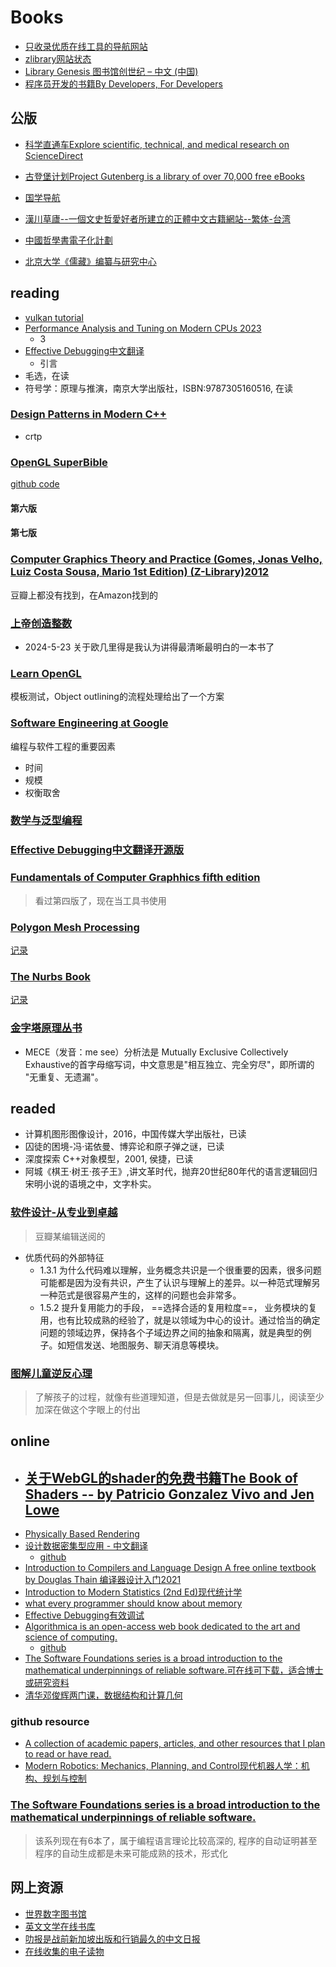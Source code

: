 # Books

- [只收录优质在线工具的导航网站](https://www.tboxn.com/)
- [zlibrary网站状态](https://www.tboxn.com/sites/320.html)
- [Library Genesis 图书馆创世纪 – 中文 (中国)](https://librarygenesis.net/zh/)
- [程序员开发的书籍By Developers, For Developers](https://pragprog.com/)

## 公版

- [科学直通车Explore scientific, technical, and medical research on ScienceDirect](https://www.sciencedirect.com/)

- [古登堡计划Project Gutenberg is a library of over 70,000 free eBooks](https://www.gutenberg.org/)
- [国学导航](http://www.guoxue123.com/)
- [漢川草廬--一個文史哲愛好者所建立的正體中文古籍網站--繁体-台湾](http://www.漢川草廬.tw/index.php)
- [中國哲學書電子化計劃](https://ctext.org/zh)
- [北京大学《儒藏》编纂与研究中心](https://ruzang.pku.edu.cn/)



## reading

- [vulkan tutorial](https://vulkan-tutorial.com/)
- [Performance Analysis and Tuning on Modern CPUs 2023]()
    - 3
- [Effective Debugging中文翻译](https://celthi.github.io/effective-debugging-zh/)
    - 引言
- 毛选，在读
- 符号学：原理与推演，南京大学出版社，ISBN:9787305160516, 在读

### [Design Patterns in Modern C++](https://book.douban.com/subject/30200080/)

- crtp


### [OpenGL SuperBible](https://github.com/openglsuperbible)

[github code](https://github.com/openglsuperbible)

#### 第六版
#### 第七版

### [Computer Graphics  Theory and Practice (Gomes, Jonas Velho, Luiz Costa Sousa, Mario 1st Edition) (Z-Library)2012](https://www.amazon.com/Computer-Graphics-Practice-Jonas-Gomes/dp/1568815808)
豆瓣上都没有找到，在Amazon找到的

### [上帝创造整数](https://book.douban.com/subject/30376433/)

- 2024-5-23 关于欧几里得是我认为讲得最清晰最明白的一本书了

### [Learn OpenGL](../books/Learn%20OpenGL.md)

模板测试，Object outlining的流程处理给出了一个方案

### [Software Engineering at Google]()
编程与软件工程的重要因素
- 时间
- 规模
- 权衡取舍

### [数学与泛型编程](https://book.douban.com/subject/27116151/)

### [Effective Debugging中文翻译开源版](https://celthi.github.io/effective-debugging-zh/)

### [Fundamentals of Computer Graphhics fifth edition](https://book.douban.com/subject/35755152/)
> 看过第四版了，现在当工具书使用

### [Polygon Mesh Processing](https://book.douban.com/subject/5463738/)
[记录](/cg/mesh/PolygonMeshProcessing.md)

### [The Nurbs Book](https://book.douban.com/subject/3989660/)
[记录](/cg/mesh/NURBS)

### [金字塔原理丛书](https://book.douban.com/subject/25935981/)
- MECE（发音：me see）分析法是 Mutually Exclusive Collectively Exhaustive的首字母缩写词，中文意思是"相互独立、完全穷尽"，即所谓的 "无重复、无遗漏"。


## readed
- 计算机图形图像设计，2016，中国传媒大学出版社，已读
- 囚徒的困境-冯·诺依曼、博弈论和原子弹之谜，已读
- 深度探索 C++对象模型，2001, 侯捷，已读
- 阿城《棋王·树王·孩子王》,讲文革时代，抛弃20世纪80年代的语言逻辑回归宋明小说的语境之中，文字朴实。
### [软件设计-从专业到卓越](https://book.douban.com/subject/35966115/)
> 豆瓣某编辑送阅的

- 优质代码的外部特征
    - 1.3.1 为什么代码难以理解，业务概念共识是一个很重要的因素，很多问题可能都是因为没有共识，产生了认识与理解上的差异。以一种范式理解另一种范式是很容易产生的，这样的问题也会非常多。
    - 1.5.2 提升复用能力的手段， ==选择合适的复用粒度==， 业务模块的复用，也有比较成熟的经验了，就是以领域为中心的设计。通过恰当的确定问题的领域边界，保持各个子域边界之间的抽象和隔离，就是典型的例子。如短信发送、地图服务、聊天消息等模块。
### [图解儿童逆反心理](https://book.douban.com/subject/20373323/)
> 了解孩子的过程，就像有些道理知道，但是去做就是另一回事儿，阅读至少加深在做这个字眼上的付出

## online

- [关于WebGL的shader的免费书籍The Book of Shaders -- by Patricio Gonzalez Vivo and Jen Lowe](https://thebookofshaders.com/)
    - 
- [Physically Based Rendering](https://www.pbr-book.org/3ed-2018/contents)
- [设计数据密集型应用 - 中文翻译](http://ddia.vonng.com/#/)
    - [github](https://github.com/Vonng/ddia)
- [Introduction to Compilers and Language Design A free online textbook by Douglas Thain 编译器设计入门2021](https://www3.nd.edu/~dthain/compilerbook/)
- [Introduction to Modern Statistics (2nd Ed)现代统计学](https://openintro-ims2.netlify.app/)
- [what every programmer should know about memory](https://people.freebsd.org/~lstewart/articles/cpumemory.pdf)
- [Effective Debugging有效调试](https://celthi.github.io/effective-debugging-zh/)
- [Algorithmica is an open-access web book dedicated to the art and science of computing.](https://en.algorithmica.org/)
    - [github](https://github.com/algorithmica-org/algorithmica)
- [The Software Foundations series is a broad introduction to the mathematical underpinnings of reliable software.可在线可下载，适合博士或研究资料](https://softwarefoundations.cis.upenn.edu/)
- [清华邓俊辉两门课，数据结构和计算几何](https://dsa.cs.tsinghua.edu.cn/~deng/index.htm)


### github resource

- [A collection of academic papers, articles, and other resources that I plan to read or have read. ](https://github.com/jeffrey-xiao/papers/tree/master)
- [Modern Robotics: Mechanics, Planning, and Control现代机器人学：机构、规划与控制](http://hades.mech.northwestern.edu/index.php/Modern_Robotics)

### [The Software Foundations series is a broad introduction to the mathematical underpinnings of reliable software.](https://softwarefoundations.cis.upenn.edu/)
> 该系列现在有6本了，属于编程语言理论比较高深的, 程序的自动证明甚至程序的自动生成都是未来可能成熟的技术，形式化


## 网上资源
- [世界数字图书馆](https://www.wdl.org/zh/)
- [英文文学在线书库](http://www.online-literature.com/)
- [叻报是战前新加坡出版和行销最久的中文日报](http://www.lib.nus.edu.sg/lebao/index.htm)
- [在线收集的电子读物](http://www.labbookpages.co.uk/index.html)